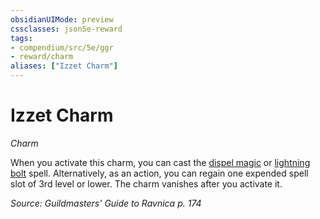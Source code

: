```yaml
---
obsidianUIMode: preview
cssclasses: json5e-reward
tags:
- compendium/src/5e/ggr
- reward/charm
aliases: ["Izzet Charm"]
---
```

# Izzet Charm
*Charm*  

When you activate this charm, you can cast the [dispel magic](dispel-magic.md) or [lightning bolt](lightning-bolt.md) spell. Alternatively, as an action, you can regain one expended spell slot of 3rd level or lower. The charm vanishes after you activate it.

*Source: Guildmasters' Guide to Ravnica p. 174*